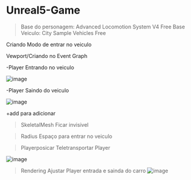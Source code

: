 # Unreal5-Game

> Base do personagem: Advanced Locomotion System V4 Free
> Base Veiculo: City Sample Vehicles Free

Criando Modo de entrar no veiculo 

Vewport/Criando no Event Graph

-Player Entrando no veiculo

![image](https://github.com/macedocedo/Unreal5-Game/assets/84480587/e735ddd5-e7a0-4475-901b-b2ff5ef4e732)

-Player Saindo do veiculo

![image](https://github.com/macedocedo/Unreal5-Game/assets/84480587/f17015c0-f92c-41a7-8576-c41372b8af3c)

+add para adicionar 

>SkeletalMesh 
Ficar invisivel

> Radius
Espaço para entrar no veiculo

>Playerposicar
Teletransportar Player

![image](https://github.com/macedocedo/Unreal5-Game/assets/84480587/fde7e00a-22ec-47f8-bdd6-3de666edea44)


>Rendering
Ajustar Player entrada e sainda do carro
![image](https://github.com/macedocedo/Unreal5-Game/assets/84480587/442f48b0-64ee-4210-84f0-02760cc59acb)

